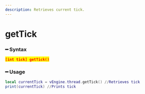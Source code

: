 ```yaml
---
description: Retrieves current tick.
---
```


# getTick

### ━ Syntax

<mark style="color:red;">**`[int tick] getTick()`**</mark>

### ━ Usage

```lua
local currentTick = vEngine.thread.getTick() //Retrieves tick
print(currentTick) //Prints tick
```
